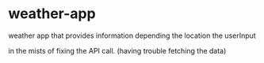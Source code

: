 # weather-app
weather app that provides information depending the location the userInput


in the mists of fixing the API call. (having trouble fetching the data)
